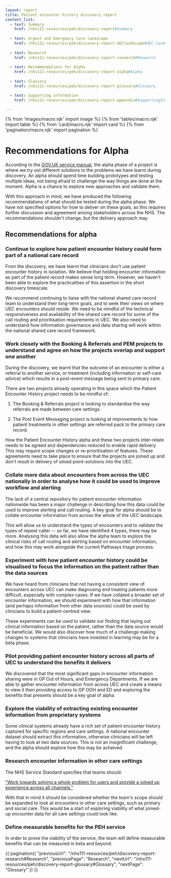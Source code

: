 ```yaml
---
layout: report
title: Patient encounter history discovery report
content_list:
  - text: Summary
    href: /nhs111-resources/peh/discovery-report#Summary
    
  - text: Urgent and Emergency Care landscape
    href: /nhs111-resources/peh/discovery-report-UEClandscape#UEC-landscape
    
  - text: Research
    href: /nhs111-resources/peh/discovery-report-research#Research
   
  - text: Recommendations for Alpha
    href: /nhs111-resources/peh/discovery-report-alpha#Alpha
    
  - text: Glossary
    href: /nhs111-resources/peh/discovery-report-glossary#Glossary

  - text: Supporting information
    href: /nhs111-resources/peh/discovery-report-appendix#SupportingInfo

---
```


{% from 'images/macro.njk' import image %}
{% from 'tables/macro.njk' import table %}
{% from 'card/macro.njk' import card %}
{% from 'pagination/macro.njk' import pagination %}

# <a id="Alpha"></a>Recommendations for Alpha

According to the [GOV.UK service
manual](https://www.gov.uk/service-manual/agile-delivery/how-the-alpha-phase-works),
the alpha phase of a project is where we try out different solutions to
the problems we have learnt during discovery. An alpha should spend time
building prototypes and testing multiple ideas, not being afraid to
challenge the way things are done at the moment. Alpha is a chance to
explore new approaches and validate them.

With this approach in mind, we have produced the following
recommendations of what should be tested during the alpha phase. We have
not specified options for how to deliver on these goals, as this
requires further discussion and agreement among stakeholders across the
NHS. The recommendations shouldn't change, but the delivery approach
may.

## Recommendations for alpha

###  Continue to explore how patient encounter history could form part of a national care record

From the discovery, we have learnt that clinicians don't use patient
encounter history in isolation. We believe that holding encounter
information as part of the patient record makes sense long term.
However, we haven't been able to explore the practicalities of this
assertion in the short discovery timescale.

We recommend continuing to liaise with the national shared care record
team to understand their long-term goals, and to seek their views on
where UEC encounters should reside. We need to be mindful of the
technical responsiveness and availability of the shared care record for
some of the call routing and prioritisation requirements in UEC. We also
need to understand how information governance and data sharing will work
within the national shared care record framework.

###  Work closely with the Booking & Referrals and PEM projects to understand and agree on how the projects overlap and support one another

During the discovery, we learnt that the outcome of an encounter is
either a referral to another service, or treatment (including
information or self-care advice) which results in a post-event message
being sent to primary care.

There are two projects already operating in this space which the Patient
Encounter History project needs to be mindful of:

1.  The Booking & Referrals project is looking to standardise the way
    referrals are made between care settings.

2.  The Post Event Messaging project is looking at improvements to how
    patient treatments in other settings are referred pack to the
    primary care record.

How the Patient Encounter History alpha and these two projects
inter-relate needs to be agreed and dependencies reduced to enable rapid
delivery. This may require scope changes or re-prioritisation of
features. These agreements need to take place to ensure that the
projects are joined up and don't result in delivery of siloed
point-solutions into the UEC.

###  Collate more data about encounters from across the UEC nationally in order to analyse how it could be used to improve workflow and alerting

The lack of a central repository for patient encounter information
nationwide has been a major challenge in describing how this data could
be used to improve alerting and call routing. A key goal for alpha
should be to collate encounter information from across the whole of the
UEC landscape.

This will allow us to understand the types of encounters and to validate
the types of repeat caller -- so far, we have identified 4 types, there
may be more. Analysing this data will also allow the alpha team to
explore the clinical risks of call routing and alerting based on
encounter information, and how this may work alongside the current
Pathways triage process.

###  Experiment with how patient encounter history could be visualised to focus the information on the patient rather than the data sources

We have heard from clinicians that not having a consistent view of
encounters across UEC can make diagnosing and treating patients more
difficult, especially with complex cases. If we have collated a broader
set of encounter information, we should experiment with how that
information (and perhaps information from other data sources) could be
used by clinicians to build a patient-centred view.

These experiments can be used to validate our finding that laying out
clinical information based on the patient, rather than the data source
would be beneficial. We would also discover how much of a challenge
making changes to systems that clinicians have invested in learning may
be for a beta phase.

###  Pilot providing patient encounter history across all parts of UEC to understand the benefits it delivers

We discovered that the most significant gaps in encounter information
sharing were in GP Out of Hours, and Emergency Departments. If we are
able to gather encounter information from across UEC and create a means
to view it then providing access to GP OOH and ED and exploring the
benefits that presents should be a key goal of alpha.

###  Explore the viability of extracting existing encounter information from proprietary systems

Some clinical systems already have a rich set of patient encounter
history captured for specific regions and care settings. A national
encounter dataset should extract this information, otherwise clinicians
will be left having to look at two data sources. This is not an
insignificant challenge, and the alpha should explore how this may be
acheived.

###  Research encounter information in other care settings

The NHS Service Standard specifies that teams should:

["Work towards solving a whole problem for users and provide a joined up
experience across all
channels."](https://service-manual.nhs.uk/service-standard/2-and-3-work-towards-solving-a-whole-problem-and-provide-a-joined-up-experience)

With that in mind it should be considered whether the team's scope
should be expanded to look at encounters in other care settings, such as
primary and social care. This would be a start of exploring viability of
what joined-up encounter data for all care settings could look like.

### Define measurable benefits for the PEH service 
In order to prove the viability of the service, the team will define measurable benefits that can be measured in beta and beyond.

{{ pagination({
  "previousUrl": "/nhs111-resources/peh/discovery-report-research#Research",
  "previousPage": "Research",
  "nextUrl": "/nhs111-resources/peh/discovery-report-glossary#Glossary",
  "nextPage": "Glossary"
}) }}